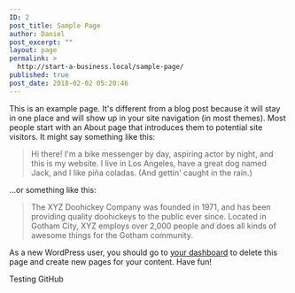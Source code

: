 ```yaml
---
ID: 2
post_title: Sample Page
author: Daniel
post_excerpt: ""
layout: page
permalink: >
  http://start-a-business.local/sample-page/
published: true
post_date: 2018-02-02 05:20:46
---
```

This is an example page. It's different from a blog post because it will stay in one place and will show up in your site navigation (in most themes). Most people start with an About page that introduces them to potential site visitors. It might say something like this:

<blockquote>Hi there! I'm a bike messenger by day, aspiring actor by night, and this is my website. I live in Los Angeles, have a great dog named Jack, and I like pi&#241;a coladas. (And gettin' caught in the rain.)</blockquote>

...or something like this:

<blockquote>The XYZ Doohickey Company was founded in 1971, and has been providing quality doohickeys to the public ever since. Located in Gotham City, XYZ employs over 2,000 people and does all kinds of awesome things for the Gotham community.</blockquote>

As a new WordPress user, you should go to <a href="http://start-a-business.local/wp-admin/">your dashboard</a> to delete this page and create new pages for your content. Have fun!

Testing GitHub